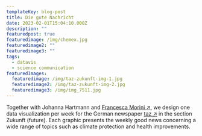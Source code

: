 ```yaml
---
templateKey: blog-post
title: Die gute Nachricht
date: 2023-02-01T15:04:10.000Z
description: ""
featuredpost: true
featuredimage: /img/chemex.jpg
featuredimage2: ""
featuredimage3: ""
tags:
  - datavis
  - science communication
featuredImages:
  featuredimage: /img/taz-zukunft-img-1.jpg
  featuredimage2: /img/taz-zukunft-img-2.jpg
  featuredimage3: /img/img_7511.jpg
---
```

Together with Johanna Hartmann and [Francesca Morini ↗](https://www.morini.design/), we design one data visualization per week for the German newspaper [taz ↗](https://taz.de/) in the section Zukunft (future). Each graphic presents the weekly good news concerning a wide range of topics such as climate protection and health improvements.